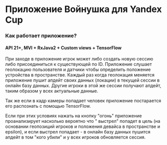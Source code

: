# Приложение Войнушка для Yandex Cup

### Как работает приложение?

#### API 21+, MVI + RxJava2 + Custom views + TensorFlow

При заходе в приложение игрок может либо создать новую сессию либо присоединиться к существующей по
ID. Приложение слушает геолокацию пользователя и датчики чтобы определить положение устройства в
пространстве. Каждый раз когда геолокация меняется приложение пушит апдейт своих данных (локации) в
текущей сессии в онлайн базу данных. Другие игроки в этой же сессии получают апдейт, таким образом у
всех актуальные данные.

Так же если в кадр камеры попадает человек приложение постарается его распознать с помощью
TensorFlow.

Если при этих условиях нажать на кнопку "огонь" приложение проанализирует насколько вероятно что "
выстрел" попадет в цель (на основании геопозиций игроков и положения девайса в пространстве и
epsilon), и если выстрел попадает - в онлайн базу данных пушится апдейт в том "кого убили" и у всех
игроков обновляется сессия.
